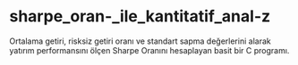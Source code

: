 # sharpe_oran-_ile_kantitatif_anal-z
Ortalama getiri, risksiz getiri oranı ve standart sapma değerlerini alarak yatırım performansını ölçen Sharpe Oranını hesaplayan basit bir C programı.
